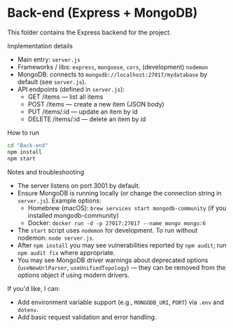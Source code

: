 # Back-end (Express + MongoDB)

This folder contains the Express backend for the project.

Implementation details
- Main entry: `server.js`
- Frameworks / libs: `express`, `mongoose`, `cors`, (development) `nodemon`
- MongoDB: connects to `mongodb://localhost:27017/mydatabase` by default (see `server.js`).
- API endpoints (defined in `server.js`):
  - GET /items — list all items
  - POST /items — create a new item (JSON body)
  - PUT /items/:id — update an item by id
  - DELETE /items/:id — delete an item by id

How to run
```bash
cd "Back-end"
npm install
npm start
```

Notes and troubleshooting
- The server listens on port 3001 by default.
- Ensure MongoDB is running locally (or change the connection string in `server.js`). Example options:
  - Homebrew (macOS): `brew services start mongodb-community` (if you installed mongodb-community)
  - Docker: `docker run -d -p 27017:27017 --name mongo mongo:6`
- The `start` script uses `nodemon` for development. To run without nodemon: `node server.js`.
- After `npm install` you may see vulnerabilities reported by `npm audit`; run `npm audit fix` where appropriate.
- You may see MongoDB driver warnings about deprecated options (`useNewUrlParser`, `useUnifiedTopology`) — they can be removed from the options object if using modern drivers.

If you'd like, I can:
- Add environment variable support (e.g., `MONGODB_URI`, `PORT`) via `.env` and `dotenv`.
- Add basic request validation and error handling.
